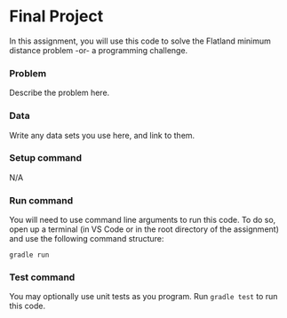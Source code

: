 # Final Project
In this assignment, you will use this code to solve the Flatland minimum distance problem -or- a programming challenge.

### Problem
Describe the problem here.

### Data
Write any data sets you use here, and link to them.

### Setup command
N/A

### Run command
You will need to use command line arguments to run this code. To do so, open up a terminal (in VS Code or in the root directory of the assignment) and use the following command structure:

`gradle run`

### Test command
You may optionally use unit tests as you program. Run `gradle test` to run this code.
